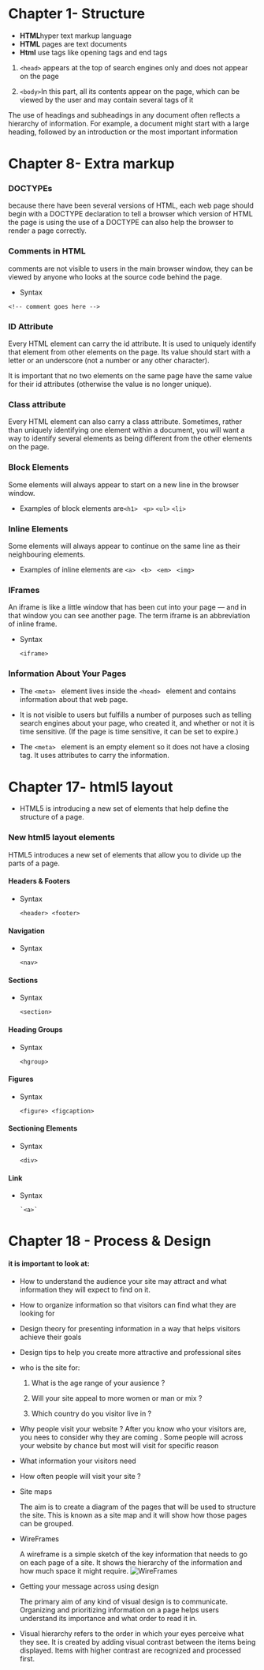  # Chapter 1- Structure

+ **HTML**hyper text markup language 
+ **HTML** pages are text documents
+ **Html** use tags like opening tags and end tags

1. `<head>` appears at the top of search engines only and does not appear on the page

2. `<body>`In this part, all its contents appear on the page, which can be viewed by the user and may contain several tags of it

The use of headings and subheadings in any document often reflects a hierarchy of information. For example, a document might start with a large heading, followed by an introduction or the most important information
# Chapter 8- Extra markup
### DOCTYPEs
  because there have been several versions of HTML, each web page should begin with a DOCTYPE declaration to tell a browser which version of HTML the page is using the use of a DOCTYPE can also help the browser to render a page correctly.
  
### Comments in HTML
 comments are not visible to users in the main browser window, they can be viewed by anyone who looks at the source code behind the page.

 + Syntax

 `<!-- comment goes here -->`

### ID Attribute
Every HTML element can carry the id attribute. It is used to uniquely identify that element from other elements on the page. Its value should start with a letter or an underscore (not a number or any other character).

It is important that no two elements on the same page have the same value for their id attributes (otherwise the value is no longer unique).

### Class attribute 
Every HTML element can also carry a class attribute. Sometimes, rather than uniquely identifying one element within a document, you will want a way to identify several elements as being different from the other elements on the page.

### Block Elements
Some elements will always appear to start on a new line in the browser window. 
+ Examples of block elements are`<h1> ` ` <p> ` ` <ul> `   `<li> `
### Inline Elements
Some elements will always appear to continue on the same line as their neighbouring elements.
+ Examples of inline elements are  `<a> `  `<b> `  `<em> ` `<img> `

### IFrames

An iframe is like a little window that has been cut into your page — and in that window you can see another page. The term iframe is an abbreviation of inline frame.
 
  + Syntax
   
     `<iframe>`




### Information About Your Pages


+ The  `<meta> ` element lives inside the  `<head> ` element and contains information about that web page.

+ It is not visible to users but fulfills a number of purposes such as telling search engines about your page, who created it, and whether or not it is time sensitive. (If the page is time sensitive, it can be set to expire.)

+ The  `<meta> ` element is an empty element so it does not have a closing tag. It uses attributes to carry the information.

 # Chapter 17- html5 layout

+ HTML5 is introducing a new set of elements that help define the structure of a page.
### New html5 layout elements
 HTML5 introduces a new set of elements that allow you to divide up the parts of a page.
 #### Headers & Footers
 + Syntax

     `<header> <footer> ` 
#### Navigation
+ Syntax

    `<nav>` 
#### Sections
+ Syntax

    `<section>`
#### Heading Groups
+ Syntax

    `<hgroup>`

#### Figures
+ Syntax

   `<figure> <figcaption>`

#### Sectioning Elements

+ Syntax

    `<div>`

#### Link
+ Syntax

      `<a>`
# Chapter 18 - Process & Design

#### it is important to look at:

+ How to understand the audience your site may attract and what information they will expect to find on it.

+ How to organize information so that visitors can find what they are looking for

+ Design theory for presenting information in a way that helps visitors achieve their goals

+ Design tips to help you create more attractive and professional sites
+ who is the site for:
  1. What is the age range of your ausience ?

  2.  Will your site appeal to more women or man or mix ?

  3. Which country do you visitor live in ?

+ Why people visit your website ?
After you know who your visitors are, you nees to consider why they are coming . Some people will across your website by chance but most will visit for specific reason

+ What information your visitors need

+ How often people will visit your site ?

+ Site maps

   The aim is to create a diagram of the pages that will be used to structure the site. This is known as a site map and it will show how those pages can be grouped.

+ WireFrames

  A wireframe is a simple sketch of the key information that needs to go on each page of a site. It shows the hierarchy of the information and how much space it might require.
![WireFrames](https://encrypted-tbn0.gstatic.com/images?q=tbn:ANd9GcQi1RdTGWPFoMp7TwyK7TkDBcG3N5RCFRqaSQ&usqp=CAU)

+ Getting your message across using design

  The primary aim of any kind of visual design is to communicate. Organizing and prioritizing information on a page helps users understand its importance and what order to read it in.

+  Visual hierarchy
 refers to the order in which your eyes perceive what they see. It is created by adding visual contrast between the items being displayed. Items with higher contrast are recognized and processed first.



  
